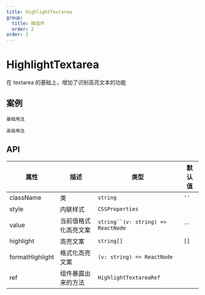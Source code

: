 ```yaml
---
title: HighlightTextarea
group:
  title: 微组件
  order: 2
order: 2
---
```


# HighlightTextarea

在 textarea 的基础上，增加了识别高亮文本的功能

## 案例

<code src="./demo/index.tsx" description="在这个案例中，使用的默认的高亮样式，对 react、dumi 两个文字进行高亮">基础用法</code>

<code src="./demo/demo2.tsx" description="在这个案例中，分别对react、dumi 两个文字进行了不同颜色的高亮，还可以为其自定义事件等高级功能">高级用法</code>

## API

| 属性            | 描述                 | 类型                                 | 默认值 |
| --------------- | -------------------- | ------------------------------------ | ------ |
| className       | 类                   | `string`                             | `''`   |
| style           | 内联样式             | `CSSProperties`                      |        |
| value           | 当前值格式化高亮文案 | ` string``(v: string) => ReactNode ` | `''`   |
| highlight       | 高亮文案             | `string[]`                           | `[]`   |
| formatHighlight | 格式化高亮文案       | `(v: string) => ReactNode`           |        |
| ref             | 组件暴露出来的方法   | `HighlightTextareaRef`               |        |
